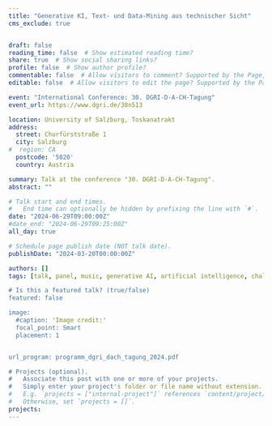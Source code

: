 ```yaml
---
title: "Generative KI, Text- und Data-Mining aus technischer Sicht"
cms_exclude: true


draft: false
reading_time: false  # Show estimated reading time?
share: true  # Show social sharing links?
profile: false  # Show author profile?
commentable: false  # Allow visitors to comment? Supported by the Page, Post, and Docs content types.
editable: false  # Allow visitors to edit the page? Supported by the Page, Post, and Docs content types.

event: "International Conference: 30. DGRI-D-A-CH-Tagung"
event_url: https://www.dgri.de/38n513

location: University of Salzburg, Toskanatrakt
address:
  street: Churfürststraße 1
  city: Salzburg
#  region: CA
  postcode: '5020'
  country: Austria

summary: Talk at the conference "30. DGRI-D-A-CH-Tagung".
abstract: ""

# Talk start and end times.
#   End time can optionally be hidden by prefixing the line with `#`.
date: "2024-06-29T09:00:00Z"
#date_end: "2024-06-29T09:25:00Z"
all_day: true

# Schedule page publish date (NOT talk date).
publishDate: "2024-03-20T00:00:00Z"

authors: []
tags: [talk, panel, music, generative AI, artificial intelligence, challenges, copyright, droit d'auteurs]

# Is this a featured talk? (true/false)
featured: false

image:
  #caption: 'Image credit:'
  focal_point: Smart
  placement: 1


url_program: programm_dgri_dach_tagung_2024.pdf

# Projects (optional).
#   Associate this post with one or more of your projects.
#   Simply enter your project's folder or file name without extension.
#   E.g. `projects = ["internal-project"]` references `content/project/deep-learning/index.md`.
#   Otherwise, set `projects = []`.
projects:
---
```

